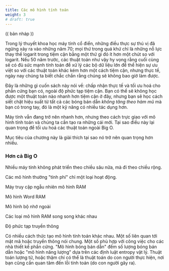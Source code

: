 ```yaml
---
title: Các mô hình tính toán
weight: 3
# draft: true
---
```

(( bản nháp ))

Trong lý thuyết khoa học máy tính cổ điển, những điều thực sự thú vị đã ngừng xảy ra vào những năm 70; mọi thứ trong quá khứ chỉ là những nỗ lực thay thế logarit trong tiệm cận bằng một thứ gì đó ít hơn một chút so với logarit. Nếu 50 năm trước, các thuật toán như vậy hy vọng rằng cuối cùng sẽ có đủ sức mạnh tính toán để xử lý các bộ dữ liệu lớn để thể hiện sự ưu việt so với các thuật toán khác kém hơn một cách tiệm cận, nhưng thực tế, ngày nay chúng ta biết chắc chắn rằng chúng sẽ không bao giờ làm được.

Đây là những gì cuốn sách này nói về: chấp nhận thực tế và tối ưu hoá cho phần cứng bạn có, ngoài độ phức tạp tiệm cận. Bạn có thể sẽ không học được một thuật toán nào nhanh hơn tiệm cận ở đây, nhưng bạn sẽ học cách siết chặt hiệu suất từ tất cả các bóng bán dẫn *không tăng theo hàm mũ* mà bạn có trong tay, đó là một kỹ năng có nhiều tác dụng hơn.

Máy tính vẫn đang trở nên nhanh hơn, nhưng theo cách trực giao với mô hình tính toán và chúng ta cần tạo ra những cái mới. Tại sao điều này lại quan trọng để tối ưu hoá các thuật toán ngoài Big O.

Mục tiêu của chương này là giải thích tại sao nó trở nên quan trọng hơn nhiều.

### Hơn cả Big O

Nhiều máy tính không phát triển theo chiều sâu nữa, mà đi theo chiều rộng.

Các mô hình thường "tính phí" chỉ một loại hoạt động.

Máy truy cập ngẫu nhiên mô hình RAM

Mô hình Word RAM

Mô hình bộ nhớ ngoài

Các loại mô hình RAM song song khác nhau

Độ phức tạp truyền thông

Có nhiều cách thức tạo mô hình tính toán khác nhau. Một số liên quan tới mật mã hoặc truyền thông nói chung. Một số phù hợp với công việc cho các nhà thiết kế phần cứng. "Mô hình bóng bán dẫn" đếm số lượng bóng bán dẫn hoặc "mô hình năng lượng" dựa trên các định luật entropy vật lý. Thuật toán lượng tử, hoặc thậm chí có thể là thuật toán do con người thực hiện, nơi bạn cũng cần quan tâm đến lỗi tính toán (do con người gây ra).